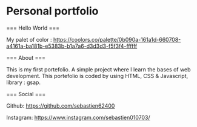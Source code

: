 # Personal portfolio
=== Hello World ===

My palet of color : https://coolors.co/palette/0b090a-161a1d-660708-a4161a-ba181b-e5383b-b1a7a6-d3d3d3-f5f3f4-ffffff

=== About ===

This is my first portefolio. A simple project where I learn the bases of web development.
This portefolio is coded by using HTML, CSS & Javascript, library : gsap.

=== Social ===

Github: https://github.com/sebastien62400

Instagram: https://www.instagram.com/sebastien010703/
